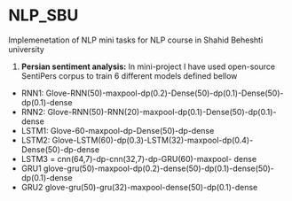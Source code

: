 # NLP_SBU
Implemenetation of NLP mini tasks for NLP course in Shahid Beheshti university

1. **Persian sentiment analysis:** In mini-project I have used open-source SentiPers corpus to train 6 different models defined bellow
* RNN1: Glove-RNN(50)-maxpool-dp(0.2)-Dense(50)-dp(0.1)-Dense(50)-dp(0.1)-dense
* RNN2: Glove-RNN(50)-RNN(20)-maxpool-dp(0.1)-Dense(50)-dp(0.1)-dense
* LSTM1: Glove-60-maxpool-dp-Dense(50)-dp-dense
* LSTM2: Glove-LSTM(60)-dp(0.3)-LSTM(32)-maxpool-dp(0.4)-Dense(50)-dp-dense
* LSTM3 = cnn(64,7)-dp-cnn(32,7)-dp-GRU(60)-maxpool- dense
* GRU1 glove-gru(50)-maxpool-dp(0.2)-dense(50)-dp(0.1)-dense(50)-dp(0.1)-dense
* GRU2 glove-gru(50)-gru(32)-maxpool-dense(50)-dp(0.1)-dense
 
